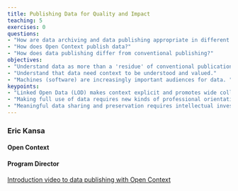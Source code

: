 ```yaml
---
title: Publishing Data for Quality and Impact
teaching: 5
exercises: 0
questions:
- "How are data archiving and data publishing appropriate in different circumstances?"
- "How does Open Context publish data?"
- "How does data publishing differ from conventional publishing?"
objectives:
- "Understand data as more than a 'residue' of conventional publication."
- "Understand that data need context to be understood and valued."
- "Machines (software) are increasingly important audiences for data. "
keypoints:
- "Linked Open Data (LOD) makes context explicit and promotes wide collaboration across institutions."
- "Making full use of data requires new kinds of professional orientations and skills."
- "Meaningful data sharing and preservation requires intellectual investment."
---
```


### Eric Kansa
#### Open Context 
#### Program Director

[Introduction video to data publishing with Open Context](https://opencontext.org/about/)
